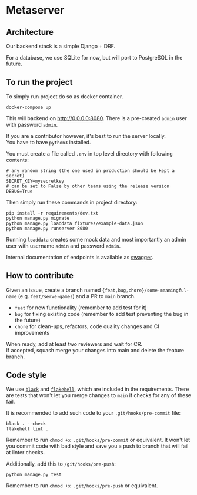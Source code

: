 # Metaserver

## Architecture

Our backend stack is a simple Django + DRF.

For a database, we use SQLite for now, but will port to PostgreSQL in the future.

## To run the project

To simply run project do so as docker container.
```
docker-compose up
```
This will backend on http://0.0.0.0:8080.
There is a pre-created `admin` user with password `admin`.

If you are a contributor however, it's best to run the server locally.   
You have to have `python3` installed.

You must create a file called `.env` in top level directory with following contents:
```
# any random string (the one used in production should be kept a secret)
SECRET_KEY=mysecretkey
# can be set to False by other teams using the release version
DEBUG=True
```

Then simply run these commands in project directory:
```
pip install -r requirements/dev.txt
python manage.py migrate
python manage.py loaddata fixtures/example-data.json
python manage.py runserver 8080 
```
Running `loaddata` creates some mock data and most importantly an admin user with username `admin` and password `admin`.

Internal documentation of endpoints is available as [swagger](https://127.0.0.1:8080/swagger/).

## How to contribute

Given an issue, create a branch named `{feat,bug,chore}/some-meaningful-name` (e.g. `feat/serve-games`) and a PR to `main` branch.   
- `feat` for new functionality (remember to add test for it)
- `bug` for fixing existing code (remember to add test preventing the bug in the future)
- `chore` for clean-ups, refactors, code quality changes and CI improvements
  
When ready, add at least two reviewers and wait for CR.   
If accepted, squash merge your changes into main and delete the feature branch.


## Code style

We use [`black`](https://github.com/psf/black) and [`flakehell`](https://flakehell.readthedocs.io/), which are included in the requirements.
There are tests that won't let you merge changes to `main` if checks for any of these fail.

It is recommended to add such code to your `.git/hooks/pre-commit` file:
```
black . --check
flakehell lint .
```
Remember to run `chmod +x .git/hooks/pre-commit` or equivalent.
It won't let you commit code with bad style and save you a push to branch that will fail at linter checks.

Additionally, add this to `/git/hooks/pre-push`:
```
python manage.py test
```
Remember to run `chmod +x .git/hooks/pre-push` or equivalent.
